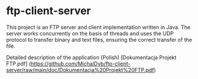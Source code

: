 # ftp-client-server

This project is an FTP server and client implementation written in Java.
The server works concurrently on the basis of threads and uses the UDP 
protocol to transfer binary and text files, ensuring the correct transfer of the file.

Detailed description of the application (Polish) [Dokumentacja Projekt FTP.pdf] (https://github.com/MichalDyb/ftp-client-server/raw/main/doc/Dokumentacja%20Projekt%20FTP.pdf)

